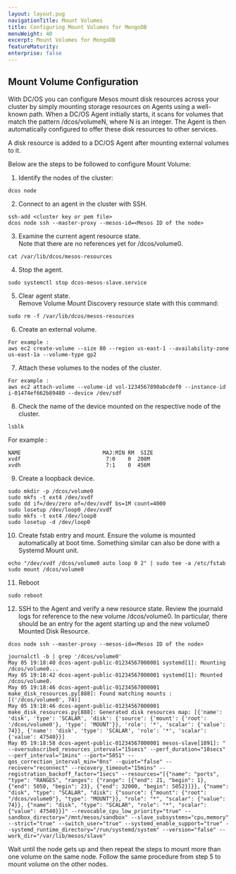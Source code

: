 ```yaml
---
layout: layout.pug
navigationTitle: Mount Volumes
title: Configuring Mount Volumes for MongoDB
menuWeight: 40
excerpt: Mount Volumes for MongoDB
featureMaturity:
enterprise: false
---
```


## Mount Volume Configuration

With DC/OS you can configure Mesos mount disk resources across your cluster by simply mounting storage resources on Agents using a well-known path. When a DC/OS Agent initially starts, it scans for volumes that match the pattern /dcos/volumeN, where N is an integer. The Agent is then automatically configured to offer these disk resources to other services.

A disk resource is added to a DC/OS Agent after mounting external volumes to it.


Below are the steps to be followed to configure Mount Volume:
  
  1. Identify the nodes of the cluster:
   ```shell
   dcos node
   ```
  2. Connect to an agent in the cluster with SSH.
   ```shell
   ssh-add <cluster key or pem file>
   dcos node ssh --master-proxy --mesos-id=<Mesos ID of the node>
   ```
  3. Examine the current agent resource state.  
     Note that there are no references yet for /dcos/volume0.     
  ```shell
  cat /var/lib/dcos/mesos-resources
  ```
  4. Stop the agent.
  ```shell
  sudo systemctl stop dcos-mesos-slave.service
  ``` 
  5. Clear agent state.  
     Remove Volume Mount Discovery resource state with this command:
  ```shell
  sudo rm -f /var/lib/dcos/mesos-resources
  ``` 
  6. Create an external volume.
  ```shell
  For example :
  aws ec2 create-volume --size 80 --region us-east-1 --availability-zone us-east-1a --volume-type gp2
  ```
  7. Attach these volumes to the nodes of the cluster.
  ```shell
  For example :
  aws ec2 attach-volume --volume-id vol-1234567890abcdef0 --instance-id i-01474ef662b89480 --device /dev/sdf
  ```
  8. Check the name of the device mounted on the respective node of the cluster.
  ```shell
  lsblk
  ```
  For example :
  ```shell
  NAME                          MAJ:MIN RM  SIZE 
  xvdf                           7:0    0  208M 
  xvdh                           7:1    0  456M
  ```
  9. Create a loopback device.
  ```shell
  sudo mkdir -p /dcos/volume0
  sudo mkfs -t ext4 /dev/xvdf
  sudo dd if=/dev/zero of=/dev/xvdf bs=1M count=4000
  sudo losetup /dev/loop0 /dev/xvdf
  sudo mkfs -t ext4 /dev/loop0
  sudo losetup -d /dev/loop0
  ```
  10. Create fstab entry and mount.
      Ensure the volume is mounted automatically at boot time. Something similar can also be done with a Systemd Mount unit.
  ```shell
  echo "/dev/xvdf /dcos/volume0 auto loop 0 2" | sudo tee -a /etc/fstab
  sudo mount /dcos/volume0
  ```
  11. Reboot
  ```shell
  sudo reboot
  ```
  12. SSH to the Agent and verify a new resource state.
      Review the journald logs for reference to the new volume /dcos/volume0. In particular, there should be an entry for the   agent starting up and the new volume0 Mounted Disk Resource.
  ```shell
  dcos node ssh --master-proxy --mesos-id=<Mesos ID of the node>

  journalctl -b | grep '/dcos/volume0'
May 05 19:18:40 dcos-agent-public-01234567000001 systemd[1]: Mounting /dcos/volume0...
May 05 19:18:42 dcos-agent-public-01234567000001 systemd[1]: Mounted /dcos/volume0.
May 05 19:18:46 dcos-agent-public-01234567000001 make_disk_resources.py[888]: Found matching mounts : [('/dcos/volume0', 74)]
May 05 19:18:46 dcos-agent-public-01234567000001 make_disk_resources.py[888]: Generated disk resources map: [{'name': 'disk', 'type': 'SCALAR', 'disk': {'source': {'mount': {'root': '/dcos/volume0'}, 'type': 'MOUNT'}}, 'role': '*', 'scalar': {'value': 74}}, {'name': 'disk', 'type': 'SCALAR', 'role': '*', 'scalar': {'value': 47540}}]
May 05 19:18:58 dcos-agent-public-01234567000001 mesos-slave[1891]: " --oversubscribed_resources_interval="15secs" --perf_duration="10secs" --perf_interval="1mins" --port="5051" --qos_correction_interval_min="0ns" --quiet="false" --recover="reconnect" --recovery_timeout="15mins" --registration_backoff_factor="1secs" --resources="[{"name": "ports", "type": "RANGES", "ranges": {"range": [{"end": 21, "begin": 1}, {"end": 5050, "begin": 23}, {"end": 32000, "begin": 5052}]}}, {"name": "disk", "type": "SCALAR", "disk": {"source": {"mount": {"root": "/dcos/volume0"}, "type": "MOUNT"}}, "role": "*", "scalar": {"value": 74}}, {"name": "disk", "type": "SCALAR", "role": "*", "scalar": {"value": 47540}}]" --revocable_cpu_low_priority="true" --sandbox_directory="/mnt/mesos/sandbox" --slave_subsystems="cpu,memory" --strict="true" --switch_user="true" --systemd_enable_support="true" --systemd_runtime_directory="/run/systemd/system" --version="false" --work_dir="/var/lib/mesos/slave"
```
Wait until the node gets up and then repeat the steps to mount more than one volume on the same node. Follow the same procedure from step 5 to mount volume on the other nodes.
   

